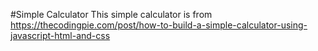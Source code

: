#Simple Calculator
This simple calculator is from https://thecodingpie.com/post/how-to-build-a-simple-calculator-using-javascript-html-and-css